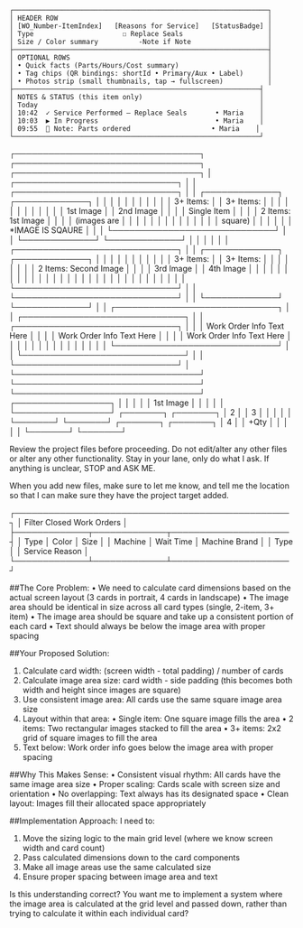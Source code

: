 ```text
┌───────────────────────────────────────────────────────────────┐
│ HEADER ROW                                                    │
│ [WO_Number-ItemIndex]   [Reasons for Service]   [StatusBadge] │
│ Type						☐ Replace Seals						│
│ Size / Color summary       	-Note if Note                   │               
├───────────────────────────────────────────────────────────────┤
│ OPTIONAL ROWS                                                 │
│ • Quick facts (Parts/Hours/Cost summary)                      │
│ • Tag chips (QR bindings: shortId • Primary/Aux • Label)      │
│ • Photos strip (small thumbnails, tap → fullscreen)           │
├─────────────────────────────────────────────────────────────┤
│ NOTES & STATUS (this item only)                             │
│ Today                                                       │
│ 10:42  ✓ Service Performed — Replace Seals       • Maria    │
│ 10:03  ▶ In Progress                             • Maria    │
│ 09:55  💬 Note: Parts ordered                    • Maria    │
└─────────────────────────────────────────────────────────────┘
```


┌─────────────────────────────────┐		┌─────────────────────────────────┐		┌─────────────────────────────────┐
│ ┌─────────────────────────────┐ │		│ ┌─────────────────────────────┐ │		│ ┌─────────────┐ ┌─────────────┐ │
│ │				   			    │ │     │ │				   			    │ │		│ │	3+ Items:	│ │	3+ Items:   │ │
│ │				 			    │ │     │ │				 			    │ │		│ │	1st Image	│ │	2nd Image   │ │
│ │	  Single Item  			    │ │		│ │	  2 Items: 1st Image	    │ │		│ │	(images are	│ │			    │ │
│ │				  			    │ │		│ │				  			    │ │		│ │	square)		│ │			    │ │
│ │	*IMAGE IS SQAURE            │ │		│ └─────────────────────────────┘ │		│ └─────────────┘ └─────────────┘ │	
│ │				                │ │		│ ┌─────────────────────────────┐ │		│ ┌─────────────┐ ┌─────────────┐ │
│ │				                │ │		│ │				                │ │		│ │	3+ Items:	│ │	3+ Items:   │ │
│ │				                │ │		│ │	  2 Items: Second Image     │ │		│ │	3rd Image	│ │	4th Image   │ │
│ │				                │ │		│ │				                │ │		│ │				│ │			    │ │
│ │				                │ │		│ │				                │ │		│ │				│ │			    │ │
│ └─────────────────────────────┘ │		│ └─────────────────────────────┘ │		│ └─────────────┘ └─────────────┘ │	
│ ┌─────────────────────────────┐ │		│ ┌─────────────────────────────┐ │		│ ┌─────────────────────────────┐ │
│ │	Work Order Info Text Here   │ │		│ │	Work Order Info Text Here   │ │		│ │	Work Order Info Text Here   │ │
│ │	  	  			  		    │ │		│ │	  	  			  		    │ │		│ │	  	  			  		    │ │
│ └─────────────────────────────┘ │		│ └─────────────────────────────┘ │		│ └─────────────────────────────┘ │
└─────────────────────────────────┘		└─────────────────────────────────┘		└─────────────────────────────────┘
┌─────────────────┐
│				  │
│				  │
│	 1st Image	  │
│				  │
│				  │
└─────────────────┘
┌───────┐ ┌───────┐
│	2	│ │	  3   │
│		│ │	      │
└───────┘ └───────┘
┌───────┐ ┌───────┐
│	4	│ │	 +Qty │
│		│ │	      │
└───────┘ └───────┘

Review the project files before proceeding. Do not edit/alter any other files or alter any other functionality. Stay in your lane, only do what I ask. If anything is unclear, STOP and ASK ME.

When you add new files, make sure to let me know, and tell me the location so that I can make sure they have the project target added.

┌─────────────────────────────────────────────────┐
│ Filter Closed Work Orders                       │
├─────────────┬─────────────┬─────────────────────┤
│ Type        │ Color       │ Size                │
│ Machine     │ Wait Time   │ Machine Brand       │
│ Type        │             │ Service Reason      │
└─────────────┴─────────────┴─────────────────────┘

##The Core Problem:
• We need to calculate card dimensions based on the actual screen layout (3 cards in portrait, 4 cards in landscape)
• The image area should be identical in size across all card types (single, 2-item, 3+ item)
• The image area should be square and take up a consistent portion of each card
• Text should always be below the image area with proper spacing

##Your Proposed Solution:
1. Calculate card width: (screen width - total padding) / number of cards
2. Calculate image area size: card width - side padding (this becomes both width and height since images are square)
3. Use consistent image area: All cards use the same square image area size
4. Layout within that area:
	• Single item: One square image fills the area
	• 2 items: Two rectangular images stacked to fill the area
	• 3+ items: 2x2 grid of square images to fill the area
5. Text below: Work order info goes below the image area with proper spacing

##Why This Makes Sense:
• Consistent visual rhythm: All cards have the same image area size
• Proper scaling: Cards scale with screen size and orientation
• No overlapping: Text always has its designated space
• Clean layout: Images fill their allocated space appropriately

##Implementation Approach:
I need to:
1. Move the sizing logic to the main grid level (where we know screen width and card count)
2. Pass calculated dimensions down to the card components
3. Make all image areas use the same calculated size
4. Ensure proper spacing between image area and text

Is this understanding correct? You want me to implement a system where the image area is calculated at the grid level and passed down, rather than trying to calculate it within each individual card?